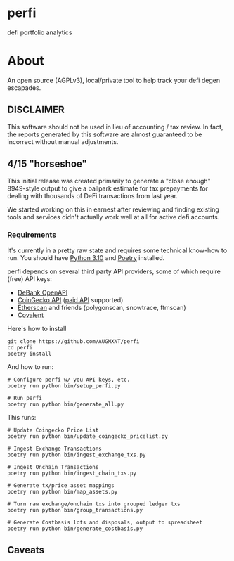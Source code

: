 # perfi
defi portfolio analytics

# About
An open source (AGPLv3), local/private tool to help track your defi degen escapades.

## DISCLAIMER
This software should not be used in lieu of accounting / tax review. In fact, the reports generated by this software are almost guaranteed to be incorrect without manual adjustments.

## 4/15 "horseshoe"
This initial release was created primarily to generate a "close enough" 8949-style output to give a ballpark estimate for tax prepayments for dealing with thousands of DeFi transactions from last year.

We started working on this in earnest after reviewing and finding existing tools and services didn't actually work well at all for active defi accounts.

### Requirements
It's currently in a pretty raw state and requires some technical know-how to run. You should have [Python 3.10](https://www.python.org/) and [Poetry](https://python-poetry.org/) installed.

perfi depends on several third party API providers, some of which require (free) API keys:
* [DeBank OpenAPI](https://open.debank.com/)
* [CoinGecko API](https://www.coingecko.com/en/api) ([paid API](https://www.coingecko.com/en/api/pricing) supported)
* [Etherscan](https://etherscan.io/) and friends (polygonscan, snowtrace, ftmscan)
* [Covalent](https://www.covalenthq.com/)

Here's how to install
```
git clone https://github.com/AUGMXNT/perfi
cd perfi
poetry install
```

And how to run:
```
# Configure perfi w/ you API keys, etc.
poetry run python bin/setup_perfi.py

# Run perfi
poetry run python bin/generate_all.py
```

This runs:
```
# Update Coingecko Price List
poetry run python bin/update_coingecko_pricelist.py

# Ingest Exchange Transactions
poetry run python bin/ingest_exchange_txs.py

# Ingest Onchain Transactions
poetry run python bin/ingest_chain_txs.py

# Generate tx/price asset mappings
poetry run python bin/map_assets.py

# Turn raw exchange/onchain txs into grouped ledger txs
poetry run python bin/group_transactions.py

# Generate Costbasis lots and disposals, output to spreadsheet
poetry run python bin/generate_costbasis.py
```

## Caveats
